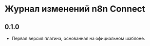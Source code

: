 # Журнал изменений n8n Connect

## 0.1.0
- Первая версия плагина, основанная на официальном шаблоне.
